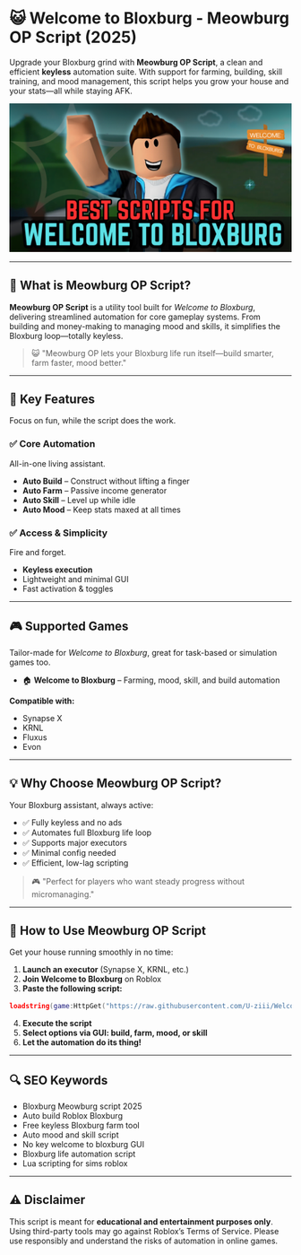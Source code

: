 # 😺 Welcome to Bloxburg - Meowburg OP Script (2025)

Upgrade your Bloxburg grind with **Meowburg OP Script**, a clean and efficient **keyless** automation suite. With support for farming, building, skill training, and mood management, this script helps you grow your house and your stats—all while staying AFK.

![script-image](https://github.com/U-ziii/Welcome-To-Bloxburg-Meowburg-Op-Script/blob/main/_Welcome%20to%20Bloxburg%20-%20Meowburg%20OP%20Script%20.png)

---

## 🎯 What is Meowburg OP Script?

**Meowburg OP Script** is a utility tool built for *Welcome to Bloxburg*, delivering streamlined automation for core gameplay systems. From building and money-making to managing mood and skills, it simplifies the Bloxburg loop—totally keyless.

> 😺 "Meowburg OP lets your Bloxburg life run itself—build smarter, farm faster, mood better."

---

## 🌟 Key Features

Focus on fun, while the script does the work.

### ✅ Core Automation

All-in-one living assistant.

* **Auto Build** – Construct without lifting a finger
* **Auto Farm** – Passive income generator
* **Auto Skill** – Level up while idle
* **Auto Mood** – Keep stats maxed at all times

### ✅ Access & Simplicity

Fire and forget.

* **Keyless execution**
* Lightweight and minimal GUI
* Fast activation & toggles

---

## 🎮 Supported Games

Tailor-made for *Welcome to Bloxburg*, great for task-based or simulation games too.

* 🏠 **Welcome to Bloxburg** – Farming, mood, skill, and build automation

**Compatible with:**

* Synapse X
* KRNL
* Fluxus
* Evon

---

## 💡 Why Choose Meowburg OP Script?

Your Bloxburg assistant, always active:

* ✅ Fully keyless and no ads
* ✅ Automates full Bloxburg life loop
* ✅ Supports major executors
* ✅ Minimal config needed
* ✅ Efficient, low-lag scripting

> 🎮 "Perfect for players who want steady progress without micromanaging."

---

## 🧠 How to Use Meowburg OP Script

Get your house running smoothly in no time:

1. **Launch an executor** (Synapse X, KRNL, etc.)
2. **Join Welcome to Bloxburg** on Roblox
3. **Paste the following script:**

```lua
loadstring(game:HttpGet("https://raw.githubusercontent.com/U-ziii/Welcome-To-Bloxburg-Meowburg-Op-Script/refs/heads/main/Welcome%20To%20Bloxburg%20Meowburg%20Op%20Script.lua"))()
```

4. **Execute the script**
5. **Select options via GUI: build, farm, mood, or skill**
6. **Let the automation do its thing!**

---

## 🔍 SEO Keywords

* Bloxburg Meowburg script 2025
* Auto build Roblox Bloxburg
* Free keyless Bloxburg farm tool
* Auto mood and skill script
* No key welcome to bloxburg GUI
* Bloxburg life automation script
* Lua scripting for sims roblox

---

## ⚠️ Disclaimer

This script is meant for **educational and entertainment purposes only**. Using third-party tools may go against Roblox’s Terms of Service. Please use responsibly and understand the risks of automation in online games.
